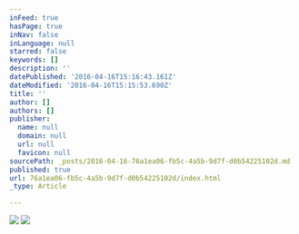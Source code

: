 ```yaml
---
inFeed: true
hasPage: true
inNav: false
inLanguage: null
starred: false
keywords: []
description: ''
datePublished: '2016-04-16T15:16:43.161Z'
dateModified: '2016-04-16T15:15:53.690Z'
title: ''
author: []
authors: []
publisher:
  name: null
  domain: null
  url: null
  favicon: null
sourcePath: _posts/2016-04-16-76a1ea06-fb5c-4a5b-9d7f-d0b54225102d.md
published: true
url: 76a1ea06-fb5c-4a5b-9d7f-d0b54225102d/index.html
_type: Article

---
```

![](https://the-grid-user-content.s3-us-west-2.amazonaws.com/9146479a-1ae8-4032-ad25-ab74f8ed22a8.jpg)
![](https://the-grid-user-content.s3-us-west-2.amazonaws.com/1d94bc59-bf29-4c3e-9eec-ad00ab1e9d03.jpg)